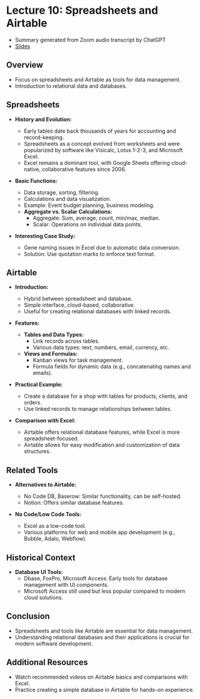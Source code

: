 # Lecture 10: Spreadsheets and Airtable
- Summary generated from Zoom audio transcript by ChatGPT
- [Slides](https://docs.google.com/presentation/d/1bCXlQVgAfKEWoPB7f7g5VlPxRsK53JoWo10sa6RY6zw)

## Overview
- Focus on spreadsheets and Airtable as tools for data management.
- Introduction to relational data and databases.

## Spreadsheets
- **History and Evolution:**
  - Early tables date back thousands of years for accounting and record-keeping.
  - Spreadsheets as a concept evolved from worksheets and were popularized by software like Visicalc, Lotus 1-2-3, and Microsoft Excel.
  - Excel remains a dominant tool, with Google Sheets offering cloud-native, collaborative features since 2006.

- **Basic Functions:**
  - Data storage, sorting, filtering.
  - Calculations and data visualization.
  - Example: Event budget planning, business modeling.
  - **Aggregate vs. Scalar Calculations:**
    - Aggregate: Sum, average, count, min/max, median.
    - Scalar: Operations on individual data points.

- **Interesting Case Study:**
  - Gene naming issues in Excel due to automatic data conversion.
  - Solution: Use quotation marks to enforce text format.

## Airtable
- **Introduction:**
  - Hybrid between spreadsheet and database.
  - Simple interface, cloud-based, collaborative.
  - Useful for creating relational databases with linked records.

- **Features:**
  - **Tables and Data Types:**
    - Link records across tables.
    - Various data types: text, numbers, email, currency, etc.
  - **Views and Formulas:**
    - Kanban views for task management.
    - Formula fields for dynamic data (e.g., concatenating names and emails).

- **Practical Example:**
  - Create a database for a shop with tables for products, clients, and orders.
  - Use linked records to manage relationships between tables.

- **Comparison with Excel:**
  - Airtable offers relational database features, while Excel is more spreadsheet-focused.
  - Airtable allows for easy modification and customization of data structures.

## Related Tools
- **Alternatives to Airtable:**
  - No Code DB, Baserow: Similar functionality, can be self-hosted.
  - Notion: Offers similar database features.

- **No Code/Low Code Tools:**
  - Excel as a low-code tool.
  - Various platforms for web and mobile app development (e.g., Bubble, Adalo, Webflow).

## Historical Context
- **Database UI Tools:**
  - Dbase, FoxPro, Microsoft Access: Early tools for database management with UI components.
  - Microsoft Access still used but less popular compared to modern cloud solutions.

## Conclusion
- Spreadsheets and tools like Airtable are essential for data management.
- Understanding relational databases and their applications is crucial for modern software development.

## Additional Resources
- Watch recommended videos on Airtable basics and comparisons with Excel.
- Practice creating a simple database in Airtable for hands-on experience.